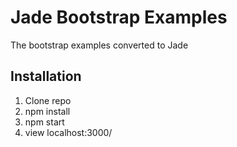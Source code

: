 # Jade Bootstrap Examples
  The bootstrap examples converted to Jade 

## Installation
  1. Clone repo 
  2. npm install
  3. npm start 
  4. view localhost:3000/
